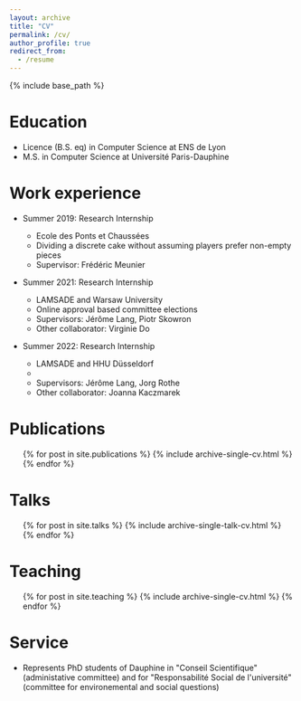 ```yaml
---
layout: archive
title: "CV"
permalink: /cv/
author_profile: true
redirect_from:
  - /resume
---
```


{% include base_path %}

Education
======
* Licence (B.S. eq) in Computer Science at ENS de Lyon
* M.S. in Computer Science at Université Paris-Dauphine

Work experience
======
* Summer 2019: Research Internship
  * Ecole des Ponts et Chaussées
  * Dividing a discrete cake without assuming players prefer non-empty pieces
  * Supervisor: Frédéric Meunier

* Summer 2021: Research Internship
  * LAMSADE and Warsaw University
  * Online approval based committee elections
  * Supervisors: Jérôme Lang, Piotr Skowron
  * Other collaborator: Virginie Do

* Summer 2022: Research Internship
  * LAMSADE and HHU Düsseldorf 
  * 
  * Supervisors: Jérôme Lang, Jorg Rothe
  * Other collaborator: Joanna Kaczmarek

  


Publications
======
  <ul>{% for post in site.publications %}
    {% include archive-single-cv.html %}
  {% endfor %}</ul>
  
Talks
======
  <ul>{% for post in site.talks %}
    {% include archive-single-talk-cv.html %}
  {% endfor %}</ul>
  
Teaching
======
  <ul>{% for post in site.teaching %}
    {% include archive-single-cv.html %}
  {% endfor %}</ul>
  
Service
======
* Represents PhD students of Dauphine in "Conseil Scientifique" (administative committee) and for "Responsabilité Social de l'université" (committee for environemental and social questions)